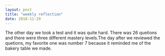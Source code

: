 ```yaml
---
layout: post
title: "weekly reflection"
date: 2018-11-29
---
```

The other day we took a test and it was quite hard. There was 26 quetions and there were three different mastery levels.The day after we reviewed the quetions, my favorite one was number 7 because it reminded me of the bakery table we made.
